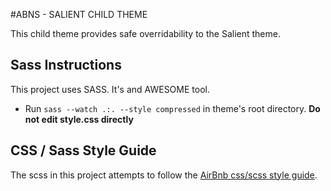 #ABNS - SALIENT CHILD THEME

This child theme provides safe overridability to the Salient theme.

## Sass Instructions

This project uses SASS. It's and AWESOME tool.

* Run `sass --watch .:. --style compressed` in theme's root directory. **Do not edit style.css directly**


## CSS / Sass Style Guide

The scss in this project attempts to follow the [AirBnb css/scss style guide](https://github.com/airbnb/css).